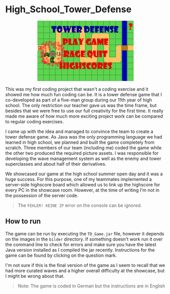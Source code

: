 # High_School_Tower_Defense

<p align="center">
<img src="bilder/Startmenu.png" alt="Startmenu" class="center" width="60%">
</p>

This was my first coding project that wasn't a coding exercise and it showed me how much fun coding can be. It is a tower defense game that I co-developed as part of a five-man group during our 11th year of high school. The only restriction our teacher gave us was the time frame, but besides that we were free to use our full creativity for the first time. It really made me aware of how much more exciting project work can be compared to regular coding exercises.

I came up with the idea and managed to convince the team to create a tower defense game. As Java was the only programming language we had learned in high school, we planned and built the game completely from scratch. Three members of our team (including me) coded the game while the other two produced the required picture assets. I was responsible for developing the wave management system as well as the enemy and tower superclasses and about half of their derivatives.

We showcased our game at the high school summer open day and it was a huge success. For this purpose, one of my teammates implemented a server-side highscore board which allowed us to link up the highscore for every PC in the showcase room. However, at the time of writing I'm not in the possession of the server code.
>The `FEHLER! KEINE IP` error on the console can be ignored.

## How to run

The game can be run by executing the `TD_Game.jar` file, however it depends on the images in the `bilder` directory. If something doesn't work run it over the command line to check for errors and make sure you have the latest Java version installed as I compiled the jar recently. Instructions for the game can be found by clicking on the question mark.

I'm not sure if this is the final version of the game as I seem to recall that we had more curated waves and a higher overall difficulty at the showcase, but I might be wrong about that.
>Note: The game is coded in German but the instructions are in English
